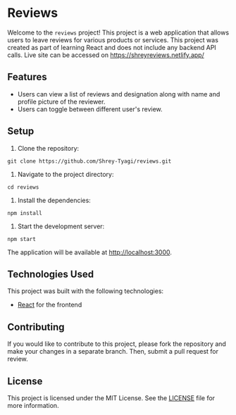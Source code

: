 Reviews
=======

Welcome to the `reviews` project! This project is a web application that allows users to leave reviews for various products or services. This project was created as part of learning React and does not include any backend API calls. Live site can be accessed on https://shreyreviews.netlify.app/

Features
--------

-   Users can view a list of reviews and designation along with name and profile picture of the reviewer.
-   Users can toggle between different user's review.

Setup
-----

1.  Clone the repository:

`git clone https://github.com/Shrey-Tyagi/reviews.git`

1.  Navigate to the project directory:

`cd reviews`

1.  Install the dependencies:

`npm install`

1.  Start the development server:

`npm start`

The application will be available at <http://localhost:3000>.

Technologies Used
-----------------

This project was built with the following technologies:

-   [React](https://reactjs.org/) for the frontend

Contributing
------------

If you would like to contribute to this project, please fork the repository and make your changes in a separate branch. Then, submit a pull request for review.

License
-------

This project is licensed under the MIT License. See the [LICENSE](https://chat.openai.com/LICENSE) file for more information.
